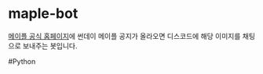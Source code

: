 # maple-bot
[메이플 공식 홈페이지](https://maplestory.nexon.com/News/Event/Ongoing)에 썬데이 메이플 공지가 올라오면 디스코드에 해당 이미지를 채팅으로 보내주는 봇입니다.

#Python

